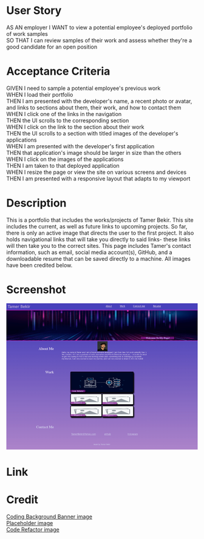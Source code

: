 # User Story

AS AN employer I WANT to view a potential employee's deployed portfolio of work samples<br>
SO THAT I can review samples of their work and assess whether they're a good candidate for an open position<br>

# Acceptance Criteria

GIVEN I need to sample a potential employee's previous work<br>
WHEN I load their portfolio<br>
THEN I am presented with the developer's name, a recent photo or avatar, and links to sections about them, their work, and how to contact them<br>
WHEN I click one of the links in the navigation<br>
THEN the UI scrolls to the corresponding section<br>
WHEN I click on the link to the section about their work<br>
THEN the UI scrolls to a section with titled images of the developer's applications<br>
WHEN I am presented with the developer's first application<br>
THEN that application's image should be larger in size than the others<br>
WHEN I click on the images of the applications<br>
THEN I am taken to that deployed application<br>
WHEN I resize the page or view the site on various screens and devices<br>
THEN I am presented with a responsive layout that adapts to my viewport<br>

# Description
This is a portfolio that includes the works/projects of Tamer Bekir. This site includes the current, as well as future links to upcoming projects. So far, there is only an active image that directs the user to the first project. It also holds navigational links that will take you directly to said links- these links will then take you to the correct sites. This page includes Tamer's contact information, such as email, social media account(s), GitHub, and a downloadable resume that can be saved directly to a machine. All images have been credited below. 

# Screenshot
![Tamer Portfolio screenshot](<Screenshot 2023-12-20 at 23.13.04.png>)


# Link


# Credit 
<a href="https://www.freepik.com/free-vector/stream-binary-code-design_13311414.htm#query=coding%20background&position=3&from_view=keyword&track=ais&uuid=fbbf6d6c-fa9a-4fdc-b4f6-cfae61b3f8f5" target="_blank">Coding Background Banner image</a><br>
<a href="https://www.stickergenius.com/shop/custom-bag-stickers-any-size/" target="_blank">Placeholder image</a><br>
<a href="https://www.axelerant.com/blog/code-refactoring-101-quick-guide-get-started" target="_blank">Code Refactor image</a><br>

